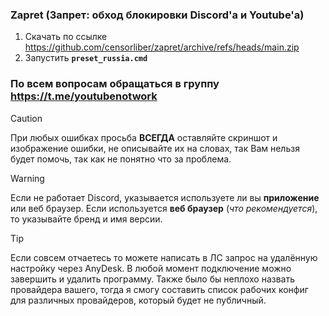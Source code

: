 ### Zapret (Запрет: обход блокировки Discord'а и Youtube'а)
1. Скачать по ссылке https://github.com/censorliber/zapret/archive/refs/heads/main.zip
2. Запустить **`preset_russia.cmd`**

### По всем вопросам обращаться в группу https://t.me/youtubenotwork
> [!CAUTION]  
> При любых ошибках просьба **ВСЕГДА** оставляйте скриншот и изображение ошибки, не описывайте их на словах, так Вам нельзя будет помочь, так как не понятно что за проблема.

> [!WARNING]  
> Если не работает Discord, указывается используете ли вы **приложение** или веб браузер. Если используется **веб браузер** (_что рекомендуется_), то указывайте бренд и имя версии.

> [!TIP]  
> Если совсем отчаетесь то можете написать в ЛС запрос на удалённую настройку через AnyDesk. В любой момент подключение можно завершить и удалить программу. Также было бы неплохо назвать провайдера вашего, тогда я смогу составить список рабочих конфиг для различных провайдеров, который будет не публичный.
